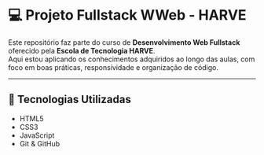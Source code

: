 # 💻 Projeto Fullstack WWeb - HARVE

Este repositório faz parte do curso de **Desenvolvimento Web Fullstack** oferecido pela **Escola de Tecnologia HARVE**.  
Aqui estou aplicando os conhecimentos adquiridos ao longo das aulas, com foco em boas práticas, responsividade e organização de código.

---

## 🚀 Tecnologias Utilizadas

- HTML5  
- CSS3  
- JavaScript  
- Git & GitHub  

